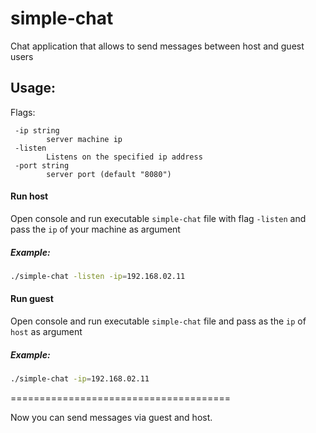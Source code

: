# simple-chat

Chat application that allows to send messages between host and guest users


## Usage:

Flags:
 
```text
 -ip string
    	server machine ip
 -listen
    	Listens on the specified ip address
 -port string
    	server port (default "8080")

```


#### Run host

Open console and run executable `simple-chat` file with flag `-listen` and pass the `ip` of your machine as argument
##### Example: 

```bash
./simple-chat -listen -ip=192.168.02.11
```


#### Run guest

Open console and run executable `simple-chat` file and pass as the `ip` of `host` as argument
##### Example:
```bash
./simple-chat -ip=192.168.02.11

```



======================================

Now you can send messages via guest and host.
